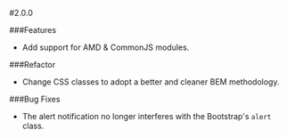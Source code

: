 #2.0.0

###Features

* Add support for AMD & CommonJS modules.

###Refactor

* Change CSS classes to adopt a better and cleaner BEM methodology.

###Bug Fixes

* The alert notification no longer interferes with the Bootstrap's `alert` class. 